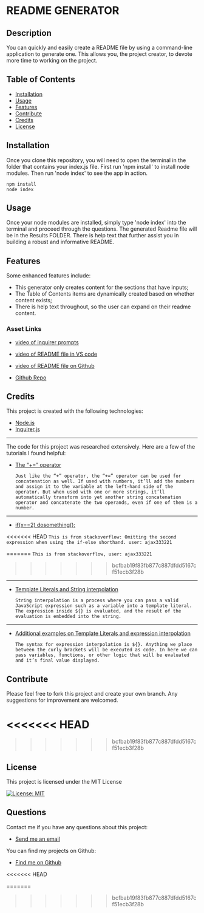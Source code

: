 # README GENERATOR
  
  ## Description   
  You can quickly and easily create a README file by using a command-line application to generate one. This allows you, the project creator, to devote more time to working on the project.

  ## Table of Contents
  - [Installation](#installation)
  - [Usage](#usage)
  - [Features](#features)
  - [Contribute](#contribute)
  - [Credits](#credits)
  - [License](#license)

  ## Installation
  Once you clone this repository, you will need to open the terminal in the folder that contains your index.js file. First run 'npm install' to install node modules. Then run 'node index' to see the app in action.
  
  ```shell
  npm install
  node index
  ```
  
  ## Usage 
   Once your node modules are installed, simply type 'node index' into the terminal and proceed through the questions. The generated Readme file will be in the Results FOLDER. There is help text that further assist you in building a robust and informative README.
  
  ## Features 
  Some enhanced features include:
  * This generator only creates content for the sections that have inputs; 
  * The Table of Contents items are dynamically created based on whether content exists;
  * There is help text throughout, so the user can expand on their readme content.

  ### Asset Links

  - [video of inquirer prompts](./assets/Inquirer-prompts.mp4)
  - [video of README file in VS code](./assets/Readme-Generated.mp4)
  - [video of README file on Github](./assets/Readme-on-Github.mp4)

  - [Github Repo](https://github.com/larafoster/Good-Readme-Generator) 

  ## Credits 
  This project is created with the following technologies:
  - [Node.js](https://nodejs.org/en/) 
  - [Inquirer.js](https://www.npmjs.com/package/inquirer) 
  ***
 The code for this project was researched extensively. Here are a few of the tutorials I found helpful:

   - [The “+=” operator](https://digifisk.com/front-end-web-development/javascript/concatenate-two-strings-in-javascript)

      ```Just like the “+” operator, the “+=” operator can be used for concatenation as well. If used with numbers, it’ll add the numbers and assign it to the variable at the left-hand side of the operator. But when used with one or more strings, it’ll automatically transform into yet another string concatenation operator and concatenate the two operands, even if one of them is a number.```
  ***

  - [if(x==2) dosomething();](https://stackoverflow.com/questions/11069278/omitting-the-second-expression-when-using-the-if-else-shorthand/32733892) 

<<<<<<< HEAD
    ```This is from stackoverflow: Omitting the second expression when using the if-else shorthand. user: ajax333221```
          
=======
    ```This is from stackoverflow, user: ajax333221```
>>>>>>> bcfbab19f83fb877c887dfdd5167cf51ecb3f28b
  ***

  - [Template Literals and String interpolation](https://dmitripavlutin.com/string-interpolation-in-javascript/) 

    ```String interpolation is a process where you can pass a valid JavaScript expression such as a variable into a template literal. The expression inside ${} is evaluated, and the result of the evaluation is embedded into the string.  ```

   ***

  - [Additional examples on Template Literals and expression interpolation](https://ado.xyz/blog/better-strings-in-javascript-with-template-literals/) 

    ```The syntax for expression interpolation is ${}. Anything we place between the curly brackets will be executed as code. In here we can pass variables, functions, or other logic that will be evaluated and it’s final value displayed.  ```  

  ## Contribute
  Please feel free to fork this project and create your own branch. Any suggestions for improvement are welcomed.

<<<<<<< HEAD
=======

>>>>>>> bcfbab19f83fb877c887dfdd5167cf51ecb3f28b
 ## License
 This project is licensed under the MIT License

 [![License: MIT](https://img.shields.io/badge/License-MIT-yellow.svg)](https://opensource.org/licenses/MIT)  
  
  ## Questions
  Contact me if you have any questions about this project:

  - [Send me an email](mailto:larafoster.dev@gmail.com)

  You can find my projects on Github:
  - [Find me on Github](https://github.com/larafoster) 

<<<<<<< HEAD
  
=======
  
>>>>>>> bcfbab19f83fb877c887dfdd5167cf51ecb3f28b
